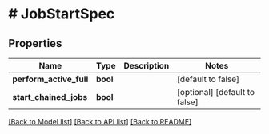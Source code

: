 # # JobStartSpec

## Properties

Name | Type | Description | Notes
------------ | ------------- | ------------- | -------------
**perform_active_full** | **bool** |  | [default to false]
**start_chained_jobs** | **bool** |  | [optional] [default to false]

[[Back to Model list]](../../README.md#models) [[Back to API list]](../../README.md#endpoints) [[Back to README]](../../README.md)
